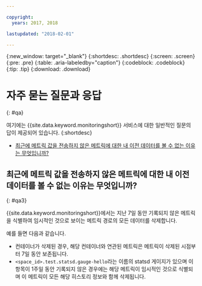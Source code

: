 ```yaml
---

copyright:
  years: 2017, 2018

lastupdated: "2018-02-01"

---
```


{:new_window: target="_blank"}
{:shortdesc: .shortdesc}
{:screen: .screen}
{:pre: .pre}
{:table: .aria-labeledby="caption"}
{:codeblock: .codeblock}
{:tip: .tip}
{:download: .download}



# 자주 묻는 질문과 응답
{: #qa}

여기에는 {{site.data.keyword.monitoringshort}} 서비스에 대한 일반적인 질문의 답이 제공되어 있습니다. 
{:shortdesc}

* [최근에 메트릭 값을 전송하지 않은 메트릭에 대한 내 이전 데이터를 볼 수 없는 이유는 무엇입니까?](#qa3)


## 최근에 메트릭 값을 전송하지 않은 메트릭에 대한 내 이전 데이터를 볼 수 없는 이유는 무엇입니까?
{: #qa3}

{{site.data.keyword.monitoringshort}}에서는 지난 7일 동안 기록되지 않은 메트릭을 식별하여 임시적인 것으로 보이는 메트릭 경로의 모든 데이터를 삭제합니다. 

예를 들면 다음과 같습니다.

* 컨테이너가 삭제된 경우, 해당 컨테이너와 연관된 메트릭은 메트릭이 삭제된 시점부터 7일 동안 보존됩니다.
* `<space_id>.test.statsd.gauge-hello`라는 이름의 statsd 게이지가 있으며 이 항목이 1주일 동안 기록되지 않은 경우에는 해당 메트릭이 임시적인 것으로 식별되며 이 메트릭이 모든 해당 히스토리 정보와 함께 삭제됩니다. 

